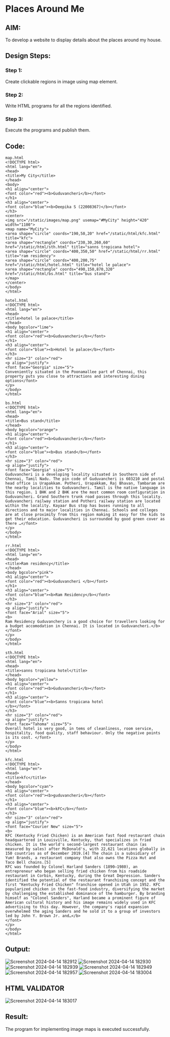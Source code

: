 # Places Around Me
## AIM:
To develop a website to display details about the places around my house.

## Design Steps:

### Step 1:
Create clickable regions in image using map element.

### Step 2:
Write HTML programs for all the regions identified.

### Step 3:
Execute the programs and publish them.

## Code:
```
map.html
<!DOCTYPE html>
<html lang="en">
<head>
<title>My City</title>
</head>
<body>
<h1 align="center">
<font color="red"><b>Guduvancheri</b></font>
</h1>
<h3 align="center">
<font color="blue"><b>Deepika S (22008367)</b></font>
</h3>
<center>
<img src="/static/images/map.png" usemap="#MyCity" height="420" width="1100">
<map name="MyCity">
<area shape="circle" coords="190,50,20" href="/static/html/kfc.html" title="kfc">
<area shape="rectangle" coords="230,30,260,60" href="/static/html/sth.html" title="sanns tropicana hotel">
<area shape="circle" coords="400,350,50" href="/static/html/rr.html" title="ram residency">
<area shape="circle" coords="400,200,75" href="/static/html/hotel.html" title="hotel le palace">
<area shape="rectangle" coords="490,150,870,320" href="/static/html/bs.html" title="bus stand">
</map>
</center>
</body>
</html>

hotel.html
<!DOCTYPE html>
<html lang="en">
<head>
<title>hotel le palace</title>
</head>
<body bgcolor="lime">
<h1 align="center">
<font color="red"><b>Guduvancheri</b></font>
</h1>
<h3 align="center">
<font color="blue"><b>Hotel le palace</b></font>
</h3>
<hr size="3" color="red">
<p align="justify">
<font face="Georgia" size="5">
Conveniently situated in the Poonamallee part of Chennai, this property puts you close to attractions and interesting dining options</font>
</p>
</body>
</html>

bs.html
<!DOCTYPE html>
<html lang="en">
<head>
<title>Bus stand</title>
</head>
<body bgcolor="orange">
<h1 align="center">
<font color="red"><b>Guduvancheri</b></font>
</h1>
<h3 align="center">
<font color="blue"><b>Bus stand</b></font>
</h3>
<hr size="3" color="red">
<p align="justify">
<font face="Georgia" size="5">
Guduvancheri is a developing locality situated in Southern side of Chennai, Tamil Nadu. The pin code of Guduvancheri is 603210 and postal head office is Urapakkam. Potheri, Urapakkam, Raj Bhavan, Tambaram are the nearby localities to Guduvancheri. Tamil is the native language in this region. 1 BHK and 2 BHK are the most common room configuration in Guduvancheri. Grand Southern trunk road passes through this locality. Guduvancheri railway station and Potheri railway station are located within the locality. Kayaar Bus stop has buses running to all directions and to major localities in Chennai. Schools and colleges are at close proximity from this region making it easy for the kids to get their education. Guduvancheri is surrounded by good green cover as there …</font>
</p>
</body>
</html>

rr.html
<!DOCTYPE html>
<html lang="en">
<head>
<title>Ram residency</title>
</head>
<body bgcolor="pink">
<h1 align="center">
<font color="red"><b>Guduvancheri </b></font>
</h1>
<h3 align="center">
<font color="blue"><b>Ram Residency</b></font>
</h3>
<hr size="3" color="red">
<p align="justify">
<font face="Arial" size="5">
<b>
Ram Residency Guduvanchery is a good choice for travellers looking for a budget accomodation in Chennai. It is located in Guduvancheri.</b>
</font>
</p>
</body>
</html>

sth.html
<!DOCTYPE html>
<html lang="en">
<head>
<title>sanns tropicana hotel</title>
</head>
<body bgcolor="yellow">
<h1 align="center">
<font color="red"><b>Guduvancheri</b></font>
</h1>
<h3 align="center">
<font color="blue"><b>Sanns tropicana hotel
</b></font>
</h3>
<hr size="3" color="red">
<p align="justify">
<font face="Tahoma" size="5">
Overall hotel is very good, in tems of cleanliness, room service, hospitality, food quality, staff behaviour. Only the negative points is its cost. </font>
</p>
</body>
</html>

kfc.html
<!DOCTYPE html>
<html lang="en">
<head>
<title>kfc</title>
</head>
<body bgcolor="cyan">
<h1 align="center">
<font color="red"><b>guduvancheri</b></font>
</h1>
<h3 align="center">
<font color="blue"><b>kFC</b></font>
</h3>
<hr size="3" color="red">
<p align="justify">
<font face="Courier New" size="5">
<b>
KFC (Kentucky Fried Chicken) is an American fast food restaurant chain headquartered in Louisville, Kentucky, that specializes in fried chicken. It is the world's second-largest restaurant chain (as measured by sales) after McDonald's, with 22,621 locations globally in 150 countries as of December 2019.[4] The chain is a subsidiary of Yum! Brands, a restaurant company that also owns the Pizza Hut and Taco Bell chains.[5]
KFC was founded by Colonel Harland Sanders (1890–1980), an entrepreneur who began selling fried chicken from his roadside restaurant in Corbin, Kentucky, during the Great Depression. Sanders identified the potential of the restaurant franchising concept and the first "Kentucky Fried Chicken" franchise opened in Utah in 1952. KFC popularized chicken in the fast-food industry, diversifying the market by challenging the established dominance of the hamburger. By branding himself as "Colonel Sanders", Harland became a prominent figure of American cultural history and his image remains widely used in KFC advertising to this day. However, the company's rapid expansion overwhelmed the aging Sanders and he sold it to a group of investors led by John Y. Brown Jr. and…</b>
</font>
</p>
</body>
</html>
```
## Output:
![Screenshot 2024-04-14 182912](https://github.com/jagadeesh9500/NearMe/assets/149087921/3d1f0ee0-0784-4117-91bf-e41cf39e44cd)
![Screenshot 2024-04-14 182930](https://github.com/jagadeesh9500/NearMe/assets/149087921/23952b10-e375-45d1-b1d1-2a067822a862)
![Screenshot 2024-04-14 182939](https://github.com/jagadeesh9500/NearMe/assets/149087921/edede93b-58f4-4f56-adad-27a7132c1aa3)
![Screenshot 2024-04-14 182949](https://github.com/jagadeesh9500/NearMe/assets/149087921/b270d40a-c5e7-4ca1-a83d-5a6867658614)
![Screenshot 2024-04-14 182957](https://github.com/jagadeesh9500/NearMe/assets/149087921/2be73c60-ed26-4513-a188-526895dafd15)
![Screenshot 2024-04-14 183004](https://github.com/jagadeesh9500/NearMe/assets/149087921/6309f0a2-9891-4613-83cb-e111147adf84)

## HTML VALIDATOR
![Screenshot 2024-04-14 183017](https://github.com/jagadeesh9500/NearMe/assets/149087921/1904f3e7-490b-4f6c-badd-5a56db4c0cbc)


## Result:
The program for implementing image maps is executed successfully.
